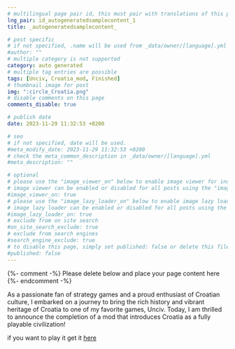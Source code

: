 ```yaml
---
# multilingual page pair id, this must pair with translations of this page. (This name must be unique)
lng_pair: id_autogeneratedsamplecontent_1
title: _autogeneratedsamplecontent_

# post specific
# if not specified, .name will be used from _data/owner/[language].yml
#author: ""
# multiple category is not supported
category: auto generated
# multiple tag entries are possible
tags: [Unciv, Croatia_mod, Finished]
# thumbnail image for post
img: ":circle_Croatia.png"
# disable comments on this page
comments_disable: true

# publish date
date: 2023-11-29 11:32:53 +0200

# seo
# if not specified, date will be used.
#meta_modify_date: 2023-11-29 11:32:53 +0200
# check the meta_common_description in _data/owner/[language].yml
#meta_description: ""

# optional
# please use the "image_viewer_on" below to enable image viewer for individual pages or posts (_posts/ or [language]/_posts folders).
# image viewer can be enabled or disabled for all posts using the "image_viewer_posts: true" setting in _data/conf/main.yml.
#image_viewer_on: true
# please use the "image_lazy_loader_on" below to enable image lazy loader for individual pages or posts (_posts/ or [language]/_posts folders).
# image lazy loader can be enabled or disabled for all posts using the "image_lazy_loader_posts: true" setting in _data/conf/main.yml.
#image_lazy_loader_on: true
# exclude from on site search
#on_site_search_exclude: true
# exclude from search engines
#search_engine_exclude: true
# to disable this page, simply set published: false or delete this file
#published: false
---
```


{%- comment -%} Please delete below and place your page content here {%- endcomment -%}

As a passionate fan of strategy games and a proud enthusiast of Croatian culture, I embarked on a journey to bring the rich history and vibrant heritage of Croatia to one of my favorite games, Unciv. Today, I am thrilled to announce the completion of a mod that introduces Croatia as a fully playable civilization!

if you want to play it get it [here](https://github.com/LukatoniCode/croatia-civ)
